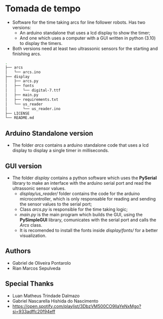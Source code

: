 # Tomada de tempo

* Software for the time taking arcs for line follower robots. Has two versions:
  * An arduino standalone that uses a lcd display to show the timer;
  * And one which uses a computer with a GUI written in python (3.10) to display the timers.
* Both versions need at least two ultrassonic sensors for the starting and finishing arcs.

```bash
.
├── arcs
│   └── arcs.ino
├── display
│   ├── arcs.py
│   ├── fonts
│   │   └── digital-7.ttf
│   ├── main.py
│   ├── requirements.txt
│   └── us_reader
│       └── us_reader.ino
├── LICENSE
└── README.md
```

## Arduino Standalone version
* The folder *arcs* contains a arduino standalone code that uses a lcd display to display a single timer in milliseconds.

## GUI version
* The folder *display* contains a python software which uses the **PySerial** library to make an interface with the arduino serial port and read the ultrassonic sensor values. 
  * *display/us_reader/* folder contains the code for the arduino microcontroller, which is only responsable for reading and sending the sensor values to the serial port;
  * Class *arcs.py* is responsible for the time taking logic;
  * *main.py* is the main program which builds the GUI, using the **PySimpleGUI** library, comunicates with the serial port and calls the *Arcs* class.
  * It is recomended to install the fonts inside *display/fonts/* for a better visualization.

## Authors
* Gabriel de Oliveira Pontarolo
* Rian Marcos Sepulveda

## Special Thanks
* Luan Matheus Trindade Dalmazo
* Gabriel Nascarella Hishida do Nascimento
* https://open.spotify.com/playlist/3DbzVM500CO9llaYeNxMgo?si=933adffc20f94eff